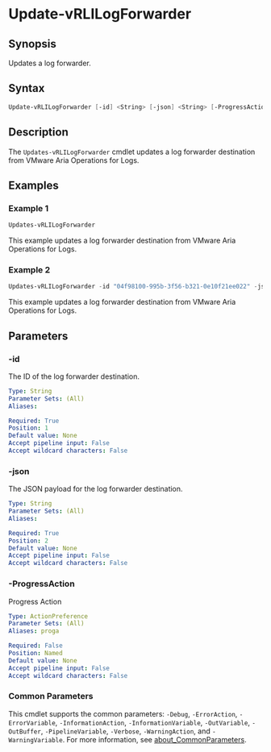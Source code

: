# Update-vRLILogForwarder

## Synopsis

Updates a log forwarder.

## Syntax

```powershell
Update-vRLILogForwarder [-id] <String> [-json] <String> [-ProgressAction <ActionPreference>] [<CommonParameters>]
```

## Description

The `Updates-vRLILogForwarder` cmdlet updates a log forwarder destination from VMware Aria Operations for Logs.

## Examples

### Example 1

```powershell
Updates-vRLILogForwarder
```

This example updates a log forwarder destination from VMware Aria Operations for Logs.

### Example 2

```powershell
Updates-vRLILogForwarder -id "04f98100-995b-3f56-b321-0e10f21ee022" -json $json
```

This example updates a log forwarder destination from VMware Aria Operations for Logs.

## Parameters

### -id

The ID of the log forwarder destination.

```yaml
Type: String
Parameter Sets: (All)
Aliases:

Required: True
Position: 1
Default value: None
Accept pipeline input: False
Accept wildcard characters: False
```

### -json

The JSON payload for the log forwarder destination.

```yaml
Type: String
Parameter Sets: (All)
Aliases:

Required: True
Position: 2
Default value: None
Accept pipeline input: False
Accept wildcard characters: False
```

### -ProgressAction

Progress Action

```yaml
Type: ActionPreference
Parameter Sets: (All)
Aliases: proga

Required: False
Position: Named
Default value: None
Accept pipeline input: False
Accept wildcard characters: False
```

### Common Parameters

This cmdlet supports the common parameters: `-Debug`, `-ErrorAction`, `-ErrorVariable`, `-InformationAction`, `-InformationVariable`, `-OutVariable`, `-OutBuffer`, `-PipelineVariable`, `-Verbose`, `-WarningAction`, and `-WarningVariable`. For more information, see [about_CommonParameters](http://go.microsoft.com/fwlink/?LinkID=113216).
